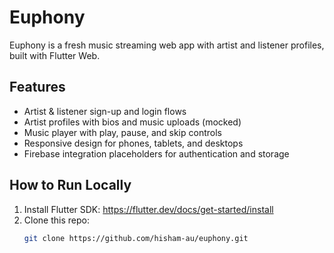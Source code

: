 # Euphony

Euphony is a fresh music streaming web app with artist and listener profiles, built with Flutter Web.

## Features

- Artist & listener sign-up and login flows  
- Artist profiles with bios and music uploads (mocked)  
- Music player with play, pause, and skip controls  
- Responsive design for phones, tablets, and desktops  
- Firebase integration placeholders for authentication and storage  

## How to Run Locally

1. Install Flutter SDK: https://flutter.dev/docs/get-started/install  
2. Clone this repo:  
   ```bash
   git clone https://github.com/hisham-au/euphony.git
